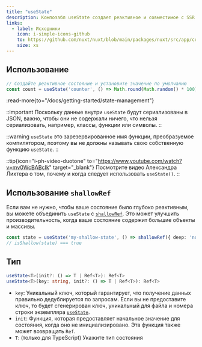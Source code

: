 ```yaml
---
title: "useState"
description: Композабл useState создает реактивное и совместимое с SSR общее состояние.
links:
  - label: Исходники
    icon: i-simple-icons-github
    to: https://github.com/nuxt/nuxt/blob/main/packages/nuxt/src/app/composables/state.ts
    size: xs
---
```


## Использование

```ts
// Создайте реактивное состояние и установите значение по умолчанию
const count = useState('counter', () => Math.round(Math.random() * 100))
```

:read-more{to="/docs/getting-started/state-management"}

::important
Поскольку данные внутри `useState` будут сериализованы в JSON, важно, чтобы они не содержали ничего, что нельзя сериализовать, например, классы, функции или символы.
::

::warning
`useState` это зарезервированное имя функции, преобразуемое компилятором, поэтому вы не должны называть свою собственную функцию `useState`.
::

::tip{icon="i-ph-video-duotone" to="https://www.youtube.com/watch?v=mv0WcBABcIk" target="_blank"}
Посмотрите видео Александра Лихтера о том, почему и когда следует использовать  `useState()`.
::

## Использование `shallowRef`

Если вам не нужно, чтобы ваше состояние было глубоко реактивным, вы можете объединить  `useState` с [`shallowRef`](https://ru.vuejs.org/api/reactivity-advanced.html#shallowref). Это может улучшить производительность, когда ваше состояние содержит большие объекты и массивы.

```ts
const state = useState('my-shallow-state', () => shallowRef({ deep: 'not reactive' }))
// isShallow(state) === true
```

## Тип

```ts
useState<T>(init?: () => T | Ref<T>): Ref<T>
useState<T>(key: string, init?: () => T | Ref<T>): Ref<T>
```

- `key`: Уникальный ключ, который гарантирует, что получение данных правильно дедублируется по запросам. Если вы не предоставите ключ, то будет сгенерирован ключ, уникальный для файла и номера строки экземпляра [`useState`](/docs/api/composables/use-state).
- `init`: Функция, которая предоставляет начальное значение для состояния, когда оно не инициализировано. Эта функция также может возвращать `Ref`.
- `T`: (только для TypeScript) Укажите тип состояния

